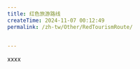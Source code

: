 ```yaml
---
title: 红色旅游路线
createTime: 2024-11-07 00:12:49
permalink: /zh-tw/Other/RedTourismRoute/


---
```


xxxx